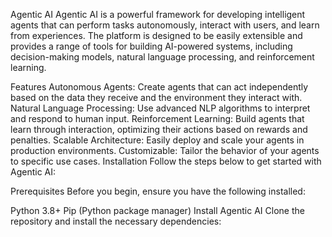 Agentic AI
Agentic AI is a powerful framework for developing intelligent agents that can perform tasks autonomously, interact with users, and learn from experiences. The platform is designed to be easily extensible and provides a range of tools for building AI-powered systems, including decision-making models, natural language processing, and reinforcement learning.

Features
Autonomous Agents: Create agents that can act independently based on the data they receive and the environment they interact with.
Natural Language Processing: Use advanced NLP algorithms to interpret and respond to human input.
Reinforcement Learning: Build agents that learn through interaction, optimizing their actions based on rewards and penalties.
Scalable Architecture: Easily deploy and scale your agents in production environments.
Customizable: Tailor the behavior of your agents to specific use cases.
Installation
Follow the steps below to get started with Agentic AI:

Prerequisites
Before you begin, ensure you have the following installed:

Python 3.8+
Pip (Python package manager)
Install Agentic AI
Clone the repository and install the necessary dependencies:
